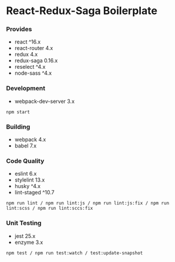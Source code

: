 # React-Redux-Saga Boilerplate

### Provides

- react ^16.x
- react-router 4.x
- redux 4.x
- redux-saga 0.16.x
- reselect ^4.x
- node-sass ^4.x

### Development

- webpack-dev-server 3.x

`npm start`

### Building

- webpack 4.x
- babel 7.x


### Code Quality

- eslint 6.x
- stylelint 13.x
- husky ^4.x
- lint-staged ^10.7

`npm run lint / npm run lint:js / npm run lint:js:fix / npm run lint:scss / npm run lint:sccs:fix`

### Unit Testing

- jest 25.x
- enzyme 3.x

`npm test / npm run test:watch / test:update-snapshot`

